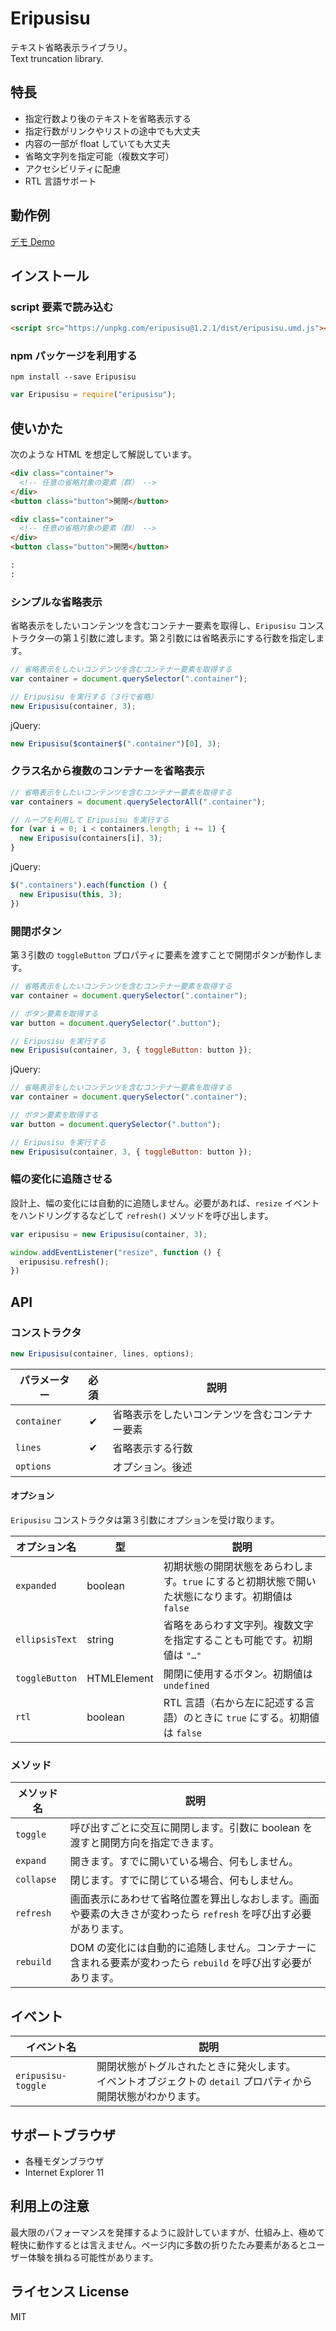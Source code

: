 # Eripusisu

テキスト省略表示ライブラリ。  
Text truncation library.

## 特長

- 指定行数より後のテキストを省略表示する
- 指定行数がリンクやリストの途中でも大丈夫
- 内容の一部が float していても大丈夫
- 省略文字列を指定可能（複数文字可）
- アクセシビリティに配慮
- RTL 言語サポート

## 動作例

[デモ Demo](https://tsmd.github.io/eripusisu/examples.html)

## インストール

### script 要素で読み込む

```html
<script src="https://unpkg.com/eripusisu@1.2.1/dist/eripusisu.umd.js"></script>
```

### npm パッケージを利用する

```
npm install --save Eripusisu
```

```js
var Eripusisu = require("eripusisu");
```

## 使いかた

次のような HTML を想定して解説しています。

```html
<div class="container">
  <!-- 任意の省略対象の要素（群） -->
</div>
<button class="button">開閉</button>

<div class="container">
  <!-- 任意の省略対象の要素（群） -->
</div>
<button class="button">開閉</button>

:
:
```

### シンプルな省略表示

省略表示をしたいコンテンツを含むコンテナー要素を取得し、`Eripusisu` コンストラクタ―の第１引数に渡します。第２引数には省略表示にする行数を指定します。

```js
// 省略表示をしたいコンテンツを含むコンテナー要素を取得する
var container = document.querySelector(".container");

// Eripusisu を実行する（３行で省略）
new Eripusisu(container, 3);
```

jQuery:

```js
new Eripusisu($container$(".container")[0], 3);
```

### クラス名から複数のコンテナーを省略表示

```js
// 省略表示をしたいコンテンツを含むコンテナー要素を取得する
var containers = document.querySelectorAll(".container");

// ループを利用して Eripusisu を実行する
for (var i = 0; i < containers.length; i += 1) {
  new Eripusisu(containers[i], 3);
}
```

jQuery:

```js
$(".containers").each(function () {
  new Eripusisu(this, 3);
})
```

### 開閉ボタン

第３引数の `toggleButton` プロパティに要素を渡すことで開閉ボタンが動作します。

```js
// 省略表示をしたいコンテンツを含むコンテナー要素を取得する
var container = document.querySelector(".container");

// ボタン要素を取得する
var button = document.querySelector(".button");

// Eripusisu を実行する
new Eripusisu(container, 3, { toggleButton: button });
```

jQuery:

```js
// 省略表示をしたいコンテンツを含むコンテナー要素を取得する
var container = document.querySelector(".container");

// ボタン要素を取得する
var button = document.querySelector(".button");

// Eripusisu を実行する
new Eripusisu(container, 3, { toggleButton: button });
```

### 幅の変化に追随させる

設計上、幅の変化には自動的に追随しません。必要があれば、`resize` イベントをハンドリングするなどして `refresh()` メソッドを呼び出します。

```js
var eripusisu = new Eripusisu(container, 3);

window.addEventListener("resize", function () {
  eripusisu.refresh();
})
```

## API

### コンストラクタ

```js
new Eripusisu(container, lines, options);
```

| パラメーター | 必須  | 説明                                           |
| ------------ | :---: | ---------------------------------------------- |
| `container`  |   ✔   | 省略表示をしたいコンテンツを含むコンテナー要素 |
| `lines`      |   ✔   | 省略表示する行数                               |
| `options`    |       | オプション。後述                               |

#### オプション

`Eripusisu` コンストラクタは第３引数にオプションを受け取ります。

| オプション名   | 型          | 説明                                                                                              |
| -------------- | ----------- | ------------------------------------------------------------------------------------------------- |
| `expanded`     | boolean     | 初期状態の開閉状態をあらわします。`true` にすると初期状態で開いた状態になります。初期値は `false` |
| `ellipsisText` | string      | 省略をあらわす文字列。複数文字を指定することも可能です。初期値は `"…"`                            |
| `toggleButton` | HTMLElement | 開閉に使用するボタン。初期値は `undefined`                                                        |
| `rtl`          | boolean     | RTL 言語（右から左に記述する言語）のときに `true` にする。初期値は `false`                        |

### メソッド

| メソッド名 | 説明                                                                                                              |
| ---------- | ----------------------------------------------------------------------------------------------------------------- |
| `toggle`   | 呼び出すごとに交互に開閉します。引数に boolean を渡すと開閉方向を指定できます。                                   |
| `expand`   | 開きます。すでに開いている場合、何もしません。                                                                    |
| `collapse` | 閉じます。すでに閉じている場合、何もしません。                                                                    |
| `refresh`  | 画面表示にあわせて省略位置を算出しなおします。画面や要素の大きさが変わったら `refresh` を呼び出す必要があります。 |
| `rebuild`  | DOM の変化には自動的に追随しません。コンテナーに含まれる要素が変わったら `rebuild` を呼び出す必要があります。     |

## イベント

| イベント名         | 説明                                                                                                               |
| ------------------ | ------------------------------------------------------------------------------------------------------------------ |
| `eripusisu-toggle` | 開閉状態がトグルされたときに発火します。<br />イベントオブジェクトの `detail` プロパティから開閉状態がわかります。 |


## サポートブラウザ

- 各種モダンブラウザ
- Internet Explorer 11

## 利用上の注意

最大限のパフォーマンスを発揮するように設計していますが、仕組み上、極めて軽快に動作するとは言えません。ページ内に多数の折りたたみ要素があるとユーザー体験を損ねる可能性があります。

## ライセンス License

MIT
